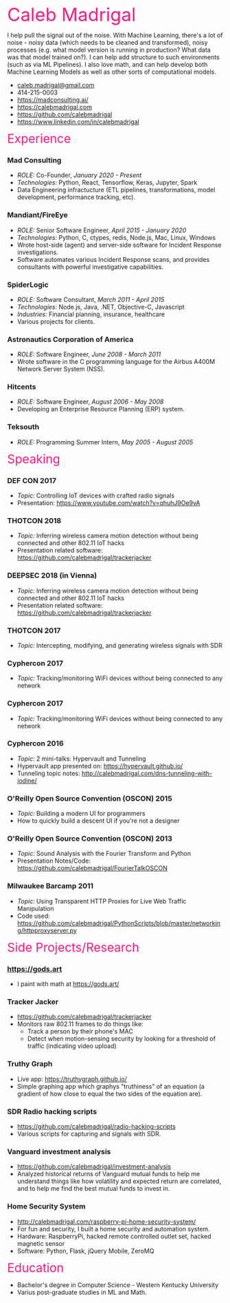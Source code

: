 <span style="color: #FF1B84; font-size: 3em">Caleb Madrigal</span>

I help pull the signal out of the noise. With Machine Learning, there's a lot of noise - noisy data (which needs to be cleaned and transformed), noisy processes (e.g. what model version is running in production? What data was that model trained on?). I can help add structure to such environments (such as via ML Pipelines). I also love math, and can help develop both Machine Learning Models as well as other sorts of computational models.

* caleb.madrigal@gmail.com
* 414-215-0003
* <https://madconsulting.ai/>
* <https://calebmadrigal.com>
* <https://github.com/calebmadrigal>
* <https://www.linkedin.com/in/calebmadrigal>

<span style="color: #FF1B84; font-size: 2em">Experience</span>

### Mad Consulting
* *ROLE:* Co-Founder, *January 2020 - Present*
* *Technologies:* Python, React, Tensorflow, Keras, Jupyter, Spark
* Data Engineering infractucture (ETL pipelines, transformations, model development, performance tracking, etc).

### Mandiant/FireEye
* *ROLE:* Senior Software Engineer, *April 2015 - January 2020*
* *Technologies:* Python, C, ctypes, redis, Node.js, Mac, Linux, Windows
* Wrote host-side (agent) and server-side software for Incident Response investigations.
* Software automates various Incident Response scans, and provides consultants with powerful investigative capabilities.

### SpiderLogic
* *ROLE:* Software Consultant, *March 2011 - April 2015*
* *Technologies:* Node.js, Java, .NET, Objective-C, Javascript
* *Industries:* Financial planning, insurance, healthcare
* Various projects for clients.

### Astronautics Corporation of America
* *ROLE:* Software Engineer, *June 2008 - March 2011*
* Wrote software in the C programming language for the Airbus A400M Network Server System (NSS).

### Hitcents
* *ROLE:* Software Engineer, *August 2006 - May 2008*
* Developing an Enterprise Resource Planning (ERP) system.

### Teksouth
* *ROLE:* Programming Summer Intern, *May 2005 - August 2005*

<span style="color: #FF1B84; font-size: 2em">Speaking</span>

### DEF CON 2017
* *Topic:* Controlling IoT devices with crafted radio signals
* Presentation: <https://www.youtube.com/watch?v=qhuhJ9Oe9vA>

### THOTCON 2018
* *Topic:* Inferring wireless camera motion detection without being connected and other 802.11 IoT hacks
* Presentation related software: <https://github.com/calebmadrigal/trackerjacker>

### DEEPSEC 2018 (in Vienna)
* *Topic:* Inferring wireless camera motion detection without being connected and other 802.11 IoT hacks
* Presentation related software: <https://github.com/calebmadrigal/trackerjacker>

### THOTCON 2017
* *Topic:* Intercepting, modifying, and generating wireless signals with SDR

### Cyphercon 2017
* *Topic:* Tracking/monitoring WiFi devices without being connected to any network

### Cyphercon 2017
* *Topic:* Tracking/monitoring WiFi devices without being connected to any network

### Cyphercon 2016
* *Topic:* 2 mini-talks: Hypervault and Tunneling
* Hypervault app presented on: <https://hypervault.github.io/>
* Tunneling topic notes: <http://calebmadrigal.com/dns-tunneling-with-iodine/>

### O'Reilly Open Source Convention (OSCON) 2015
* *Topic:* Building a modern UI for programmers
* How to quickly build a descent UI if you're not a designer

### O'Reilly Open Source Convention (OSCON) 2013
* *Topic:* Sound Analysis with the Fourier Transform and Python
* Presentation Notes/Code: <https://github.com/calebmadrigal/FourierTalkOSCON>

### Milwaukee Barcamp 2011
* *Topic:* Using Transparent HTTP Proxies for Live Web Traffic Manipulation
* Code used: <https://github.com/calebmadrigal/PythonScripts/blob/master/networking/httpproxyserver.py>

<span style="color: #FF1B84; font-size: 2em">Side Projects/Research</span>

### https://gods.art

* I paint with math at <https://gods.art/>

### Tracker Jacker

* <https://github.com/calebmadrigal/trackerjacker>
* Monitors raw 802.11 frames to do things like:
    - Track a person by their phone's MAC
    - Detect when motion-sensing security by looking for a threshold of traffic (indicating video upload)

### Truthy Graph

* Live app: <https://truthygraph.github.io/>
* Simple graphing app which graphys "truthiness" of an equation (a gradient of how close to equal the two sides of the equation are).

### SDR Radio hacking scripts

* <https://github.com/calebmadrigal/radio-hacking-scripts>
* Various scripts for capturing and signals with SDR.

### Vanguard investment analysis

* <https://github.com/calebmadrigal/investment-analysis>
* Analyzed historical returns of Vanguard mutual funds to help me understand things like how volatility and expected return are correlated, and to help me find the best mutual funds to invest in.

### Home Security System

* <http://calebmadrigal.com/raspberry-pi-home-security-system/>
* For fun and security, I built a home security and automation system.
* Hardware: RaspberryPi, hacked remote controlled outlet set, hacked magnetic sensor
* Software: Python, Flask, jQuery Mobile, ZeroMQ

<span style="color: #FF1B84; font-size: 2em">Education</span>

* Bachelor's degree in Computer Science - Western Kentucky University
* Varius post-graduate studies in ML and Math.

